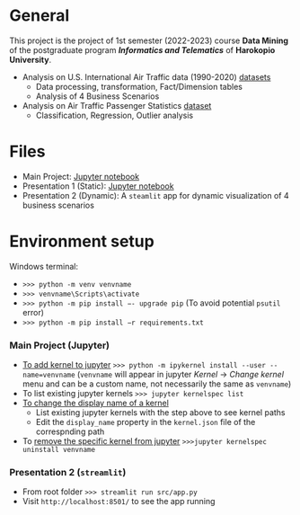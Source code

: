 # General

This project is the project of 1st semester (2022-2023) course **Data Mining** of the postgraduate program **_Informatics and Telematics_** of **Harokopio University**.

- Analysis on U.S. International Air Traffic data (1990-2020) [datasets](https://www.kaggle.com/datasets/parulpandey/us-international-air-traffic-data?resource=download)
  - Data processing, transformation, Fact/Dimension tables
  - Analysis of 4 Business Scenarios
- Analysis on Air Traffic Passenger Statistics [dataset](https://catalog.data.gov/dataset/air-traffic-passenger-statistics)
  - Classification, Regression, Outlier analysis

# Files

- Main Project: [Jupyter notebook](https://github.com/akotronis/DIT161/blob/master/DIT161-Project.ipynb)
- Presentation 1 (Static): [Jupyter notebook](https://github.com/akotronis/DIT161/blob/master/DIT161-Presentation.ipynb)
- Presentation 2 (Dynamic): A `steamlit` app for dynamic visualization of 4 business scenarios

# Environment setup

Windows terminal:

- `>>> python -m venv venvname`
- `>>> venvname\Scripts\activate`
- `>>> python -m pip install −- upgrade pip` (To avoid potential `psutil` error)
- `>>> python -m pip install −r requirements.txt`

### Main Project (Jupyter)

- [To add kernel to jupyter](https://stackoverflow.com/questions/42449814/running-jupyter-notebook-in-a-virtualenv-installed-sklearn-module-not-available) `>>> python -m ipykernel install --user --name=venvname` (`venvname` will appear in jupyter _Kernel_ &rarr; _Change kernel_ menu and can be a custom name, not necessarily the same as `venvname`)
- To list existing jupyter kernels `>>> jupyter kernelspec list`
- [To change the display name of a kernel](https://stackoverflow.com/questions/45085233/jupyter-kernel-is-there-a-way-to-rename-them)
  - List existing jupyter kernels with the step above to see kernel paths
  - Edit the `display_name` property in the `kernel.json` file of the correspnding path
- To [remove the specific kernel from jupyter](https://stackoverflow.com/questions/42635310/remove-kernel-on-jupyter-notebook) `>>>jupyter kernelspec uninstall venvname`

### Presentation 2 (`streamlit`)

- From root folder `>>> streamlit run src/app.py`
- Visit `http://localhost:8501/` to see the app running
